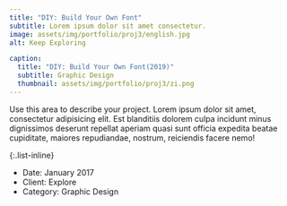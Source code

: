 ```yaml
---
title: "DIY: Build Your Own Font"
subtitle: Lorem ipsum dolor sit amet consectetur.
image: assets/img/portfolio/proj3/english.jpg
alt: Keep Exploring

caption:
  title: "DIY: Build Your Own Font(2019)"
  subtitle: Graphic Design
  thumbnail: assets/img/portfolio/proj3/zi.png
---
```

Use this area to describe your project. Lorem ipsum dolor sit amet, consectetur adipisicing elit. Est blanditiis dolorem culpa incidunt minus dignissimos deserunt repellat aperiam quasi sunt officia expedita beatae cupiditate, maiores repudiandae, nostrum, reiciendis facere nemo!

{:.list-inline}
- Date: January 2017
- Client: Explore
- Category: Graphic Design

